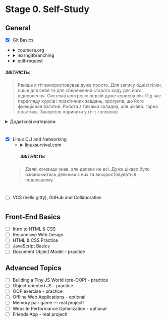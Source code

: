 # Stage 0. Self-Study
## General
 - [x] Git Basics
  - <details>
        <summary>coursera.org</summary>
        <img src="./img/stage0/coursera.png" alt='screenshots from coursera'>
        <img src="./img/stage0/coursera2.png" alt='screenshots from coursera'></details>
  - <details>
        <summary>learngitbranching</summary>
        <img src="./img/stage0/git.png"alt='screenshots from learngitbranching'>        
        <img src="./img/stage0/git2.png" alt='screenshots from learngitbranching'></details>
  - <details>
        <summary>pull-request</summary>
        <img src="./img/stage0/github.png" alt='screenshot from github'></details>

  ##### ЗВІТНІСТЬ:
  >Раніше я гіт використовував дуже просто. Для запису однієї гілки, лише для себе та для сбереження старого коду для його відновлення. Система контролю версій дуже корисна річ. Під час перегляду курсів і практичних завдань, зрозумів, що його функціонал багатий. Робота з гілками складна, але цікава. гарна практика. Закортіло поринути у гіт з головою)
      
  <details><summary>Додаткові матеріали:</summary>
 
###### [Лекція по Git від Олексія Руденка](https://www.youtube.com/playlist?list=PLS8sEUxbfFY9MnPIFPTNlaS5xX7P5Ge-5)
###### [Git за 30 хвилин](https://codeguida.com/post/453)
###### [Git tips](http://sixrevisions.com/web-development/git-tips/) — закріпити свої знання про Git
###### [About Merge Conflicts](https://docs.github.com/en/free-pro-team@latest/github/collaborating-with-issues-and-pull-requests/about-merge-conflicts)
###### [Resoilving a Merge Conflict](https://docs.github.com/en/free-pro-team@latest/github/collaborating-with-issues-and-pull-requests/resolving-a-merge-conflict-using-the-command-line)
###### [Communicating using Markdown](https://lab.github.com/githubtraining/communicating-using-markdown)
###### [Learn anything front-end](https://learn-anything.xyz/web-development/front-end)
###### [How to Learn and Cope with Negative Thoughts](https://guides.hexlet.io/learning/)
 
  </details>
  
#
   
- [x] Linux CLI and Networking
  - <details>
        <summary>linuxsurvival.com</summary>
        <img src="./img/stage0/linuxsurvival.png" alt='screenshots from linuxsurvival'>
        <img src="./img/stage0/linuxsurvival2.png" alt='screenshots from linuxsurvival'>
        <img src="./img/stage0/linuxsurvival3.png" alt='screenshots from linuxsurvival'>
        <img src="./img/stage0/linuxsurvival4.png" alt='screenshots from linuxsurvival'>
        </details>
  
    ##### ЗВІТНІСТЬ:
  >Деякі команди знав, але далеко не всі. Дуже цікаво було ознайомитись деякими з них та використовувати в подальшому.
  
#

- [ ] VCS (hello gitty), GitHub and Collaboration

#
## Front-End Basics
- [ ] Intro to HTML & CSS
- [ ] Responsive Web Design
- [ ] HTML & CSS Practice
- [ ] JavaScript Basics
- [ ] Document Object Model - practice
## Advanced Topics
- [ ] Building a Tiny JS World (pre-OOP) - practice
- [ ] Object oriented JS - practice
- [ ] OOP exercise - practice
- [ ] Offline Web Applications - optional
- [ ] Memory pair game — real project!
- [ ] Website Performance Optimization - optional
- [ ] Friends App - real project!
